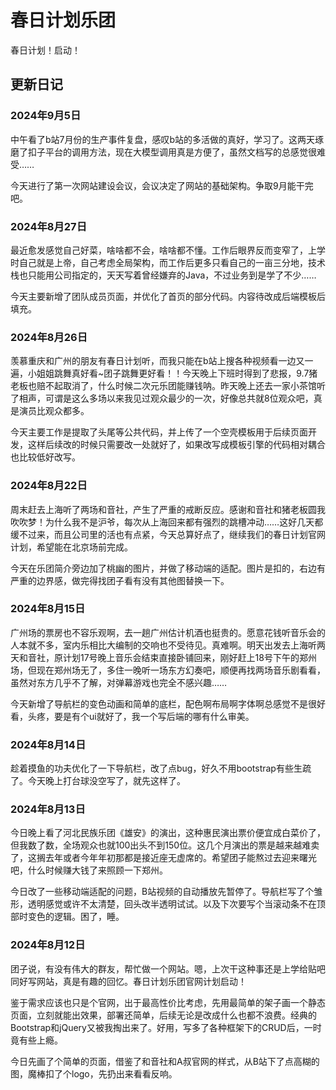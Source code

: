 # 春日计划乐团

春日计划！启动！

## 更新日记

### 2024年9月5日

中午看了b站7月份的生产事件复盘，感叹b站的多活做的真好，学习了。这两天琢磨了扣子平台的调用方法，现在大模型调用真是方便了，虽然文档写的总感觉很难受……

今天进行了第一次网站建设会议，会议决定了网站的基础架构。争取9月能干完吧。

### 2024年8月27日

最近愈发感觉自己好菜，啥啥都不会，啥啥都不懂。工作后眼界反而变窄了，上学时自己就是上帝，自己考虑全局架构，而工作后更多只看自己的一亩三分地，技术栈也只能用公司指定的，天天写着曾经嫌弃的Java，不过业务到是学了不少……

今天主要新增了团队成员页面，并优化了首页的部分代码。内容待改成后端模板后填充。

### 2024年8月26日

羡慕重庆和广州的朋友有春日计划听，而我只能在b站上搜各种视频看一边又一遍，小姐姐跳舞真好看~团子跳舞更好看！！今天晚上下班时得到了悲报，9.7猪老板也赔不起取消了，什么时候二次元乐团能赚钱呐。昨天晚上还去一家小茶馆听了相声，可谓是这么多场以来我见过观众最少的一次，好像总共就8位观众吧，真是演员比观众都多。

今天主要工作是提取了头尾等公共代码，并上传了一个空壳模板用于后续页面开发，这样后续改的时候只需要改一处就好了，如果改写成模板引擎的代码相对耦合也比较低好改写。

### 2024年8月22日

周末赶去上海听了两场和音社，产生了严重的戒断反应。感谢和音社和猪老板圆我吹吹梦！为什么我不是沪爷，每次从上海回来都有强烈的跳槽冲动……这好几天都缓不过来，而且公司里的活也有点紧，今天总算好点了，继续我们的春日计划官网计划，希望能在北京场前完成。

今天在乐团简介旁边加了桃幽的图片，并做了移动端的适配。图片是扣的，右边有严重的边界感，做完得找团子看有没有其他图替换一下。

### 2024年8月15日

广州场的票房也不容乐观啊，去一趟广州估计机酒也挺贵的。愿意花钱听音乐会的人本就不多，室内乐相比大编制的交响也不受待见。真难啊。明天出发去上海听两天和音社，原计划17号晚上音乐会结束直接卧铺回来，刚好赶上18号下午的郑州场，但现在郑州场无了，多住一晚听一场东方幻奏吧，顺便再找两场音乐剧看看，虽然对东方几乎不了解，对弹幕游戏也完全不感兴趣……

今天新增了导航栏的变色动画和简单的底栏，配色啊布局啊字体啊总感觉不是很好看，头疼，要是有个ui就好了，我一个写后端的哪有什么审美。

### 2024年8月14日

趁着摸鱼的功夫优化了一下导航栏，改了点bug，好久不用bootstrap有些生疏了。今天晚上打台球没空写了，就先这样了。

### 2024年8月13日

今日晚上看了河北民族乐团《雄安》的演出，这种惠民演出票价便宜成白菜价了，但我数了数，全场观众也就100出头不到150位。这几个月演出的票是越来越难卖了，这搁去年或者今年年初那都是接近座无虚席的。希望团子能熬过去迎来曙光吧，什么时候赚大钱了来照顾一下郑州。

今日改了一些移动端适配的问题，B站视频的自动播放先暂停了。导航栏写了个雏形，透明感觉或许不太清楚，回头改半透明试试。以及下次要写个当滚动条不在顶部时变色的逻辑。困了，睡。

### 2024年8月12日

团子说，有没有伟大的群友，帮忙做一个网站。嗯，上次干这种事还是上学给贴吧同好写网站，真是有趣的回忆。春日计划乐团官网计划启动！

鉴于需求应该也只是个官网，出于最高性价比考虑，先用最简单的架子画一个静态页面，立刻就能出效果，部署还简单，后续无论是改成什么也都不浪费。经典的Bootstrap和jQuery又被我掏出来了。好用，写多了各种框架下的CRUD后，一时竟有些上瘾。

今日先画了个简单的页面，借鉴了和音社和A叔官网的样式，从B站下了点高糊的图，魔棒扣了个logo，先扔出来看看反响。
